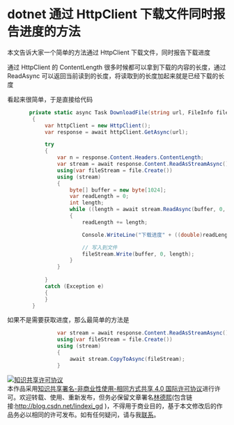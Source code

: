 
# dotnet 通过 HttpClient 下载文件同时报告进度的方法

本文告诉大家一个简单的方法通过 HttpClient 下载文件，同时报告下载进度

<!--more-->


<!-- csdn -->

通过 HttpClient 的 ContentLength 很多时候都可以拿到下载的内容的长度，通过 ReadAsync 可以返回当前读到的长度，将读取到的长度加起来就是已经下载的长度

看起来很简单，于是直接给代码

```csharp
       private static async Task DownloadFile(string url, FileInfo file)
        {
            var httpClient = new HttpClient();
            var response = await httpClient.GetAsync(url);

            try
            {
                var n = response.Content.Headers.ContentLength;
                var stream = await response.Content.ReadAsStreamAsync();
                using(var fileStream = file.Create())
                using (stream)
                {
                    byte[] buffer = new byte[1024];
                    var readLength = 0;
                    int length;
                    while ((length = await stream.ReadAsync(buffer, 0, buffer.Length)) != 0)
                    {
                        readLength += length;

                        Console.WriteLine("下载进度" + ((double)readLength) / n * 100);

                        // 写入到文件
                        fileStream.Write(buffer, 0, length);
                    }
                }
            
            }
            catch (Exception e)
            {
            }
        }
```

如果不是需要获取进度，那么最简单的方法是

```csharp
                var stream = await response.Content.ReadAsStreamAsync();
                using(var fileStream = file.Create())
                using (stream)
                {
                    await stream.CopyToAsync(fileStream);
                }
```





<a rel="license" href="http://creativecommons.org/licenses/by-nc-sa/4.0/"><img alt="知识共享许可协议" style="border-width:0" src="https://licensebuttons.net/l/by-nc-sa/4.0/88x31.png" /></a><br />本作品采用<a rel="license" href="http://creativecommons.org/licenses/by-nc-sa/4.0/">知识共享署名-非商业性使用-相同方式共享 4.0 国际许可协议</a>进行许可。欢迎转载、使用、重新发布，但务必保留文章署名[林德熙](http://blog.csdn.net/lindexi_gd)(包含链接:http://blog.csdn.net/lindexi_gd )，不得用于商业目的，基于本文修改后的作品务必以相同的许可发布。如有任何疑问，请与我[联系](mailto:lindexi_gd@163.com)。